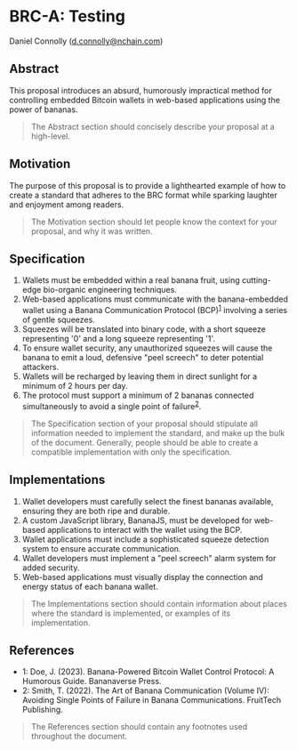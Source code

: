 # BRC-A: Testing

Daniel Connolly (d.connolly@nchain.com)

## Abstract

This proposal introduces an absurd, humorously impractical method for controlling embedded Bitcoin wallets in web-based applications using the power of bananas.

> The Abstract section should concisely describe your proposal at a high-level.

## Motivation

The purpose of this proposal is to provide a lighthearted example of how to create a standard that adheres to the BRC format while sparking laughter and enjoyment among readers.

> The Motivation section should let people know the context for your proposal, and why it was written.

## Specification

1. Wallets must be embedded within a real banana fruit, using cutting-edge bio-organic engineering techniques.
2. Web-based applications must communicate with the banana-embedded wallet using a Banana Communication Protocol (BCP)<sup>[1](#footnote-1)</sup> involving a series of gentle squeezes.
3. Squeezes will be translated into binary code, with a short squeeze representing '0' and a long squeeze representing '1'.
4. To ensure wallet security, any unauthorized squeezes will cause the banana to emit a loud, defensive "peel screech" to deter potential attackers.
5. Wallets will be recharged by leaving them in direct sunlight for a minimum of 2 hours per day.
6. The protocol must support a minimum of 2 bananas connected simultaneously to avoid a single point of failure<sup>[2](#footnote-2)</sup>.

> The Specification section of your proposal should stipulate all information needed to implement the standard, and make up the bulk of the document. Generally, people should be able to create a compatible implementation with only the specification.

## Implementations

1. Wallet developers must carefully select the finest bananas available, ensuring they are both ripe and durable.
2. A custom JavaScript library, BananaJS, must be developed for web-based applications to interact with the wallet using the BCP.
3. Wallet applications must include a sophisticated squeeze detection system to ensure accurate communication.
4. Wallet developers must implement a "peel screech" alarm system for added security.
5. Web-based applications must visually display the connection and energy status of each banana wallet.

> The Implementations section should contain information about places where the standard is implemented, or examples of its implementation.

## References

- <a name="footnote-1">1</a>: Doe, J. (2023). Banana-Powered Bitcoin Wallet Control Protocol: A Humorous Guide. Bananaverse Press.
- <a name="footnote-2">2</a>: Smith, T. (2022). The Art of Banana Communication (Volume IV): Avoiding Single Points of Failure in Banana Communications. FruitTech Publishing.

> The References section should contain any footnotes used throughout the document.
